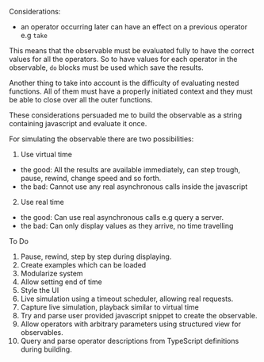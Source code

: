 Considerations:

* an operator occurring later can have an effect on a previous operator e.g `take`

This means that the observable must be evaluated fully to have the correct values for all the operators. 
So to have values for each operator in the observable, `do` blocks must be used which save the results.

Another thing to take into account is the difficulty of evaluating nested functions.
All of them must have a properly initiated context and they must be able to close over all the outer functions.

These considerations persuaded me to build the observable as a string containing javascript and evaluate it once.

For simulating the observable there are two possibilities:

1. Use virtual time
  * the good: All the results are available immediately, can step trough, pause, rewind, change speed and so forth.
  * the bad: Cannot use any real asynchronous calls inside the javascript
2. Use real time
  * the good: Can use real asynchronous calls e.g query a server.
  * the bad: Can only display values as they arrive, no time travelling

To Do

1. Pause, rewind, step by step during displaying.
1. Create examples which can be loaded
1. Modularize system
1. Allow setting end of time
1. Style the UI
1. Live simulation using a timeout scheduler, allowing real requests.
1. Capture live simulation, playback similar to virtual time 
1. Try and parse user provided javascript snippet to create the observable.
1. Allow operators with arbitrary parameters using structured view for observables.
1. Query and parse operator descriptions from TypeScript definitions during building.

